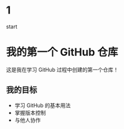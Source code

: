 # 1
start
# 我的第一个 GitHub 仓库

这是我在学习 GitHub 过程中创建的第一个仓库！

## 我的目标

- 学习 GitHub 的基本用法
- 掌握版本控制
- 与他人协作
